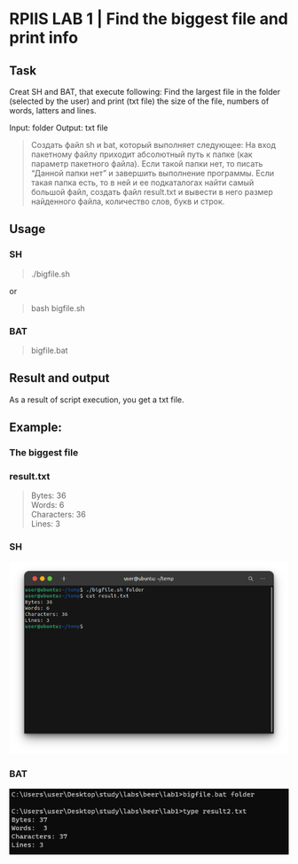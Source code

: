 # RPIIS LAB 1 | Find the biggest file and print info
## Task

Creat SH and BAT, that execute following:
Find the largest file in the folder (selected by the user) and print (txt file) the size of the file, numbers of words, latters and lines.

Input: folder
Output: txt file

> Создать файл sh и bat, который выполняет следующее: 
На вход пакетному файлу приходит абсолютный путь к папке (как параметр пакетного 
файла). Если такой папки нет, то писать “Данной папки нет” и завершить выполнение 
программы. Если такая папка есть, то в ней и ее подкаталогах найти самый большой файл, 
создать файл result.txt и вывести в него размер найденного файла, количество слов, букв и 
строк.

## Usage
### SH
> ./bigfile.sh

or

> bash bigfile.sh
### BAT
> bigfile.bat

## Result and output
As a result of script execution, you get a txt file.

## Example:

### The biggest file

### result.txt

> Bytes: 36<br>
Words: 6<br>
Characters: 36<br>
Lines: 3<br>

### SH

![SH](https://github.com/githubuseradmin/test/blob/fb348a00c3bcd97ea83c5b03cc8b94eac9046155/sh.png)

### BAT

![cmd](https://github.com/githubuseradmin/test/blob/fb348a00c3bcd97ea83c5b03cc8b94eac9046155/bat.png)
